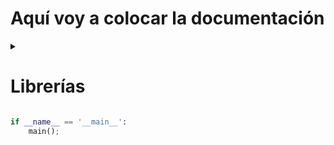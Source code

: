 # Aquí voy a colocar la documentación

<details>
  <summary><strong><h1> Librerías</h1></strong></summary>

  - **Matplotlib**
  - **Pandas**

</details>

```python
if __name__ == '__main__':
    main(); 
```